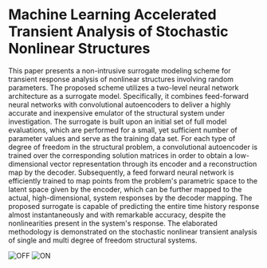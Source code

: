 # Machine Learning Accelerated Transient Analysis of Stochastic Nonlinear Structures
This paper presents a non-intrusive surrogate modeling scheme for transient response analysis of nonlinear structures involving random parameters. The proposed scheme utilizes a two-level neural network architecture as a surrogate model. Specifically, it combines feed-forward neural networks with convolutional autoencoders to deliver a highly accurate and inexpensive emulator of the structural system under investigation. The surrogate is built upon an initial set of full model evaluations, which are performed for a small, yet sufficient number of parameter values and serve as the training data set. For each type of degree of freedom in the structural problem, a convolutional autoencoder is trained over the corresponding solution matrices in order to obtain a low-dimensional vector representation through its encoder and a reconstruction map by the decoder. Subsequently, a feed forward neural network is efficiently trained to map points from the problem's parametric space to the latent space given by the encoder, which can be further mapped to the actual, high-dimensional, system responses by the decoder mapping. The proposed surrogate is capable of predicting the entire time history response almost instantaneously and with remarkable accuracy, despite the nonlinearities present in the system's response. The elaborated methodology is demonstrated on the stochastic nonlinear transient analysis of single and multi degree of freedom structural systems.

![OFF](https://user-images.githubusercontent.com/15322711/139530447-7ede7f0a-b407-4de5-b869-76e75f299c07.png)
![ON](https://user-images.githubusercontent.com/15322711/139530448-169b262f-9dc1-4d4e-a617-686b46ae172e.png)
